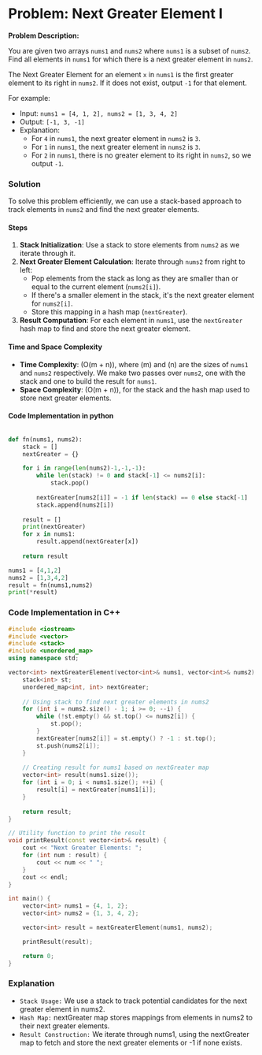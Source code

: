 # Problem: Next Greater Element I

**Problem Description:**

You are given two arrays `nums1` and `nums2` where `nums1` is a subset of `nums2`. Find all elements in `nums1` for which there is a next greater element in `nums2`.

The Next Greater Element for an element `x` in `nums1` is the first greater element to its right in `nums2`. If it does not exist, output `-1` for that element.

For example:

- Input: `nums1 = [4, 1, 2], nums2 = [1, 3, 4, 2]`
- Output: `[-1, 3, -1]`
- Explanation:
  - For `4` in `nums1`, the next greater element in `nums2` is `3`.
  - For `1` in `nums1`, the next greater element in `nums2` is `3`.
  - For `2` in `nums1`, there is no greater element to its right in `nums2`, so we output `-1`.

### Solution

To solve this problem efficiently, we can use a stack-based approach to track elements in `nums2` and find the next greater elements.

#### Steps

1. **Stack Initialization**: Use a stack to store elements from `nums2` as we iterate through it.
2. **Next Greater Element Calculation**: Iterate through `nums2` from right to left:
   - Pop elements from the stack as long as they are smaller than or equal to the current element (`nums2[i]`).
   - If there's a smaller element in the stack, it's the next greater element for `nums2[i]`.
   - Store this mapping in a hash map (`nextGreater`).
3. **Result Computation**: For each element in `nums1`, use the `nextGreater` hash map to find and store the next greater element.

#### Time and Space Complexity

- **Time Complexity**: \(O(m + n)\), where \(m\) and \(n\) are the sizes of `nums1` and `nums2` respectively. We make two passes over `nums2`, one with the stack and one to build the result for `nums1`.
- **Space Complexity**: \(O(m + n)\), for the stack and the hash map used to store next greater elements.

#### Code Implementation in python

```python

def fn(nums1, nums2):
    stack = []
    nextGreater = {}

    for i in range(len(nums2)-1,-1,-1):
        while len(stack) != 0 and stack[-1] <= nums2[i]:
            stack.pop()
        
        nextGreater[nums2[i]] = -1 if len(stack) == 0 else stack[-1]
        stack.append(nums2[i])
    
    result = []
    print(nextGreater)
    for x in nums1:
        result.append(nextGreater[x])
    
    return result

nums1 = [4,1,2]
nums2 = [1,3,4,2]
result = fn(nums1,nums2)
print(*result)
```

### Code Implementation in C++

```cpp
#include <iostream>
#include <vector>
#include <stack>
#include <unordered_map>
using namespace std;

vector<int> nextGreaterElement(vector<int>& nums1, vector<int>& nums2) {
    stack<int> st;
    unordered_map<int, int> nextGreater;
    
    // Using stack to find next greater elements in nums2
    for (int i = nums2.size() - 1; i >= 0; --i) {
        while (!st.empty() && st.top() <= nums2[i]) {
            st.pop();
        }
        nextGreater[nums2[i]] = st.empty() ? -1 : st.top();
        st.push(nums2[i]);
    }
    
    // Creating result for nums1 based on nextGreater map
    vector<int> result(nums1.size());
    for (int i = 0; i < nums1.size(); ++i) {
        result[i] = nextGreater[nums1[i]];
    }
    
    return result;
}

// Utility function to print the result
void printResult(const vector<int>& result) {
    cout << "Next Greater Elements: ";
    for (int num : result) {
        cout << num << " ";
    }
    cout << endl;
}

int main() {
    vector<int> nums1 = {4, 1, 2};
    vector<int> nums2 = {1, 3, 4, 2};

    vector<int> result = nextGreaterElement(nums1, nums2);

    printResult(result);

    return 0;
}
```

### Explanation

- `Stack Usage:` We use a stack to track potential candidates for the next greater element in nums2.
- `Hash Map:` nextGreater map stores mappings from elements in nums2 to their next greater elements.
- `Result Construction:` We iterate through nums1, using the nextGreater map to fetch and store the next greater elements or -1 if none exists.
